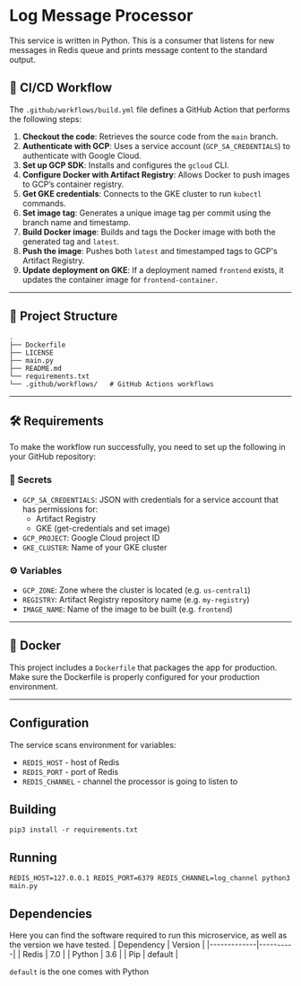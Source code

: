 # Log Message Processor

This service is written in Python. This is a consumer that listens for
new messages in Redis queue and prints message content to the standard output.

## 🚀 CI/CD Workflow

The `.github/workflows/build.yml` file defines a GitHub Action that performs the following steps:

1. **Checkout the code**: Retrieves the source code from the `main` branch.
2. **Authenticate with GCP**: Uses a service account (`GCP_SA_CREDENTIALS`) to authenticate with Google Cloud.
3. **Set up GCP SDK**: Installs and configures the `gcloud` CLI.
4. **Configure Docker with Artifact Registry**: Allows Docker to push images to GCP’s container registry.
5. **Get GKE credentials**: Connects to the GKE cluster to run `kubectl` commands.
6. **Set image tag**: Generates a unique image tag per commit using the branch name and timestamp.
7. **Build Docker image**: Builds and tags the Docker image with both the generated tag and `latest`.
8. **Push the image**: Pushes both `latest` and timestamped tags to GCP's Artifact Registry.
9. **Update deployment on GKE**: If a deployment named `frontend` exists, it updates the container image for `frontend-container`.

---

## 📁 Project Structure

```
.
├── Dockerfile
├── LICENSE
├── main.py
├── README.md
└── requirements.txt
└── .github/workflows/   # GitHub Actions workflows
```

---

## 🛠️ Requirements

To make the workflow run successfully, you need to set up the following in your GitHub repository:

### 🔐 Secrets

- `GCP_SA_CREDENTIALS`: JSON with credentials for a service account that has permissions for:
  - Artifact Registry
  - GKE (get-credentials and set image)
- `GCP_PROJECT`: Google Cloud project ID
- `GKE_CLUSTER`: Name of your GKE cluster

### ⚙️ Variables

- `GCP_ZONE`: Zone where the cluster is located (e.g. `us-central1`)
- `REGISTRY`: Artifact Registry repository name (e.g. `my-registry`)
- `IMAGE_NAME`: Name of the image to be built (e.g. `frontend`)

---

## 🐳 Docker

This project includes a `Dockerfile` that packages the app for production. Make sure the Dockerfile is properly configured for your production environment.

---

## Configuration

The service scans environment for variables:

- `REDIS_HOST` - host of Redis
- `REDIS_PORT` - port of Redis
- `REDIS_CHANNEL` - channel the processor is going to listen to

## Building

```
pip3 install -r requirements.txt
```

## Running

```
REDIS_HOST=127.0.0.1 REDIS_PORT=6379 REDIS_CHANNEL=log_channel python3 main.py
```

## Dependencies

Here you can find the software required to run this microservice, as well as the version we have tested.
| Dependency | Version |
|-------------|----------|
| Redis | 7.0 |
| Python | 3.6 |
| Pip | default |

`default` is the one comes with Python
